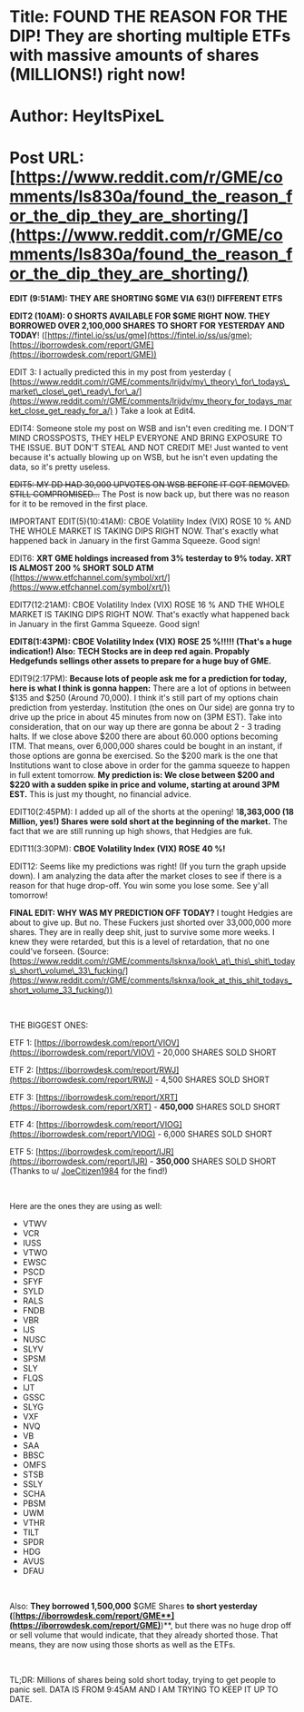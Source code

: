 # Title: FOUND THE REASON FOR THE DIP! They are shorting multiple ETFs with massive amounts of shares (MILLIONS!) right now!
# Author: HeyItsPixeL
# Post URL: [https://www.reddit.com/r/GME/comments/ls830a/found_the_reason_for_the_dip_they_are_shorting/](https://www.reddit.com/r/GME/comments/ls830a/found_the_reason_for_the_dip_they_are_shorting/)


**EDIT (9:51AM): THEY ARE SHORTING $GME VIA 63(!) DIFFERENT ETFS**

**EDIT2 (10AM): 0 SHORTS AVAILABLE FOR $GME RIGHT NOW. THEY BORROWED OVER 2,100,000 SHARES TO SHORT FOR YESTERDAY AND TODAY**! ([https://fintel.io/ss/us/gme](https://fintel.io/ss/us/gme);  [https://iborrowdesk.com/report/GME](https://iborrowdesk.com/report/GME))

EDIT 3: I actually predicted this in my post from yesterday ( [https://www.reddit.com/r/GME/comments/lrijdv/my\_theory\_for\_todays\_market\_close\_get\_ready\_for\_a/](https://www.reddit.com/r/GME/comments/lrijdv/my_theory_for_todays_market_close_get_ready_for_a/) ) Take a look at Edit4.

EDIT4: Someone stole my post on WSB and isn't even crediting me. I DON'T MIND CROSSPOSTS, THEY HELP EVERYONE AND BRING EXPOSURE TO THE ISSUE. BUT DON'T STEAL AND NOT CREDIT ME! Just wanted to vent because it's actually blowing up on WSB, but he isn't even updating the data, so it's pretty useless.

~~EDIT5: MY DD HAD 30,000 UPVOTES ON WSB BEFORE IT GOT REMOVED. STILL COMPROMISED...~~  The Post is now back up, but there was no reason for it to be removed in the first place.

IMPORTANT EDIT(5)(10:41AM):  CBOE Volatility Index (VIX) ROSE 10 % AND THE WHOLE MARKET IS TAKING DIPS RIGHT NOW. That's exactly what happened back in January in the first Gamma Squeeze. Good sign!

EDIT6:  **XRT GME holdings increased from 3% testerday to 9% today. XRT IS ALMOST 200 % SHORT SOLD ATM** ([https://www.etfchannel.com/symbol/xrt/](https://www.etfchannel.com/symbol/xrt/))

EDIT7(12:21AM): CBOE Volatility Index (VIX) ROSE 16 % AND THE WHOLE MARKET IS TAKING DIPS RIGHT NOW. That's exactly what happened back in January in the first Gamma Squeeze. Good sign!

**EDIT8(1:43PM): CBOE Volatility Index (VIX) ROSE 25 %!!!!! (That's a huge indication!) Also: TECH Stocks are in deep red again. Propably Hedgefunds sellings other assets to prepare for a huge buy of GME.**

EDIT9(2:17PM): **Because lots of people ask me for a prediction for today, here is what I think is gonna happen:** There are a lot of options in between $135 and $250 (Around 70,000). I think it's still part of my options chain prediction from yesterday. Institution (the ones on Our side) are gonna try to drive up the price in about 45 minutes from now on (3PM EST). Take into consideration, that on our way up there are gonna be about 2 - 3 trading halts. If we close above $200 there are about 60.000 options becoming ITM. That means, over 6,000,000 shares could be bought in an instant, if those options are gonna be exercised. So the $200 mark is the one that Institutions want to close above in order for the gamma squeeze to happen in full extent tomorrow. **My prediction is: We close between $200 and $220 with a sudden spike in price and volume, starting at around 3PM EST.** This is just my thought, no financial advice.

EDIT10(2:45PM): I added up all of the shorts at the opening! 1**8,363,000 (18 Million, yes!) Shares were sold short at the beginning of the market.** The fact that we are still running up high shows, that Hedgies are fuk.

EDIT11(3:30PM): **CBOE Volatility Index (VIX) ROSE 40 %!**

EDIT12: Seems like my predictions was right! (If you turn the graph upside down). I am analyzing the data after the market closes to see if there is a reason for that huge drop-off. You win some you lose some. See y'all tomorrow!

**FINAL EDIT: WHY WAS MY PREDICTION OFF TODAY?** I tought Hedgies are about to give up. But no. These Fuckers just shorted over 33,000,000 more shares. They are in really deep shit, just to survive some more weeks. I knew they were retarded, but this is a level of retardation, that no one could've forseen. (Source: [https://www.reddit.com/r/GME/comments/lsknxa/look\_at\_this\_shit\_todays\_short\_volume\_33\_fucking/](https://www.reddit.com/r/GME/comments/lsknxa/look_at_this_shit_todays_short_volume_33_fucking/))

&#x200B;

THE BIGGEST ONES:

ETF 1: [https://iborrowdesk.com/report/VIOV](https://iborrowdesk.com/report/VIOV) \- 20,000 SHARES SOLD SHORT

ETF 2: [https://iborrowdesk.com/report/RWJ](https://iborrowdesk.com/report/RWJ) \- 4,500 SHARES SOLD SHORT

ETF 3: [https://iborrowdesk.com/report/XRT](https://iborrowdesk.com/report/XRT) \- **450,000** SHARES SOLD SHORT

ETF 4: [https://iborrowdesk.com/report/VIOG](https://iborrowdesk.com/report/VIOG) \- 6,000 SHARES SOLD SHORT

ETF 5: [https://iborrowdesk.com/report/IJR](https://iborrowdesk.com/report/IJR) \- **350,000** SHARES SOLD SHORT (Thanks to u/ [JoeCitizen1984](https://www.reddit.com/user/JoeCitizen1984)  for the find!)

&#x200B;

Here are the ones they are using as well:

* VTWV
* VCR
* IUSS
* VTWO
* EWSC
* PSCD
* SFYF
* SYLD
* RALS
* FNDB
* VBR
* IJS
* NUSC
* SLYV
* SPSM
* SLY
* FLQS
* IJT
* GSSC
* SLYG
* VXF
* NVQ
* VB
* SAA
* BBSC
* OMFS
* STSB
* SSLY
* SCHA
* PBSM
* UWM
* VTHR
* TILT
* SPDR
* HDG
* AVUS
* DFAU

&#x200B;

Also: **They borrowed 1,500,000** $GME Shares **to short yesterday (**[**https://iborrowdesk.com/report/GME**](https://iborrowdesk.com/report/GME)**)**, but there was no huge drop off or sell volume that would indicate, that they already shorted those. That means, they are now using those shorts as well as the ETFs.

&#x200B;

TL;DR: Millions of shares being sold short today, trying to get people to panic sell. DATA IS FROM 9:45AM AND I AM TRYING TO KEEP IT UP TO DATE.